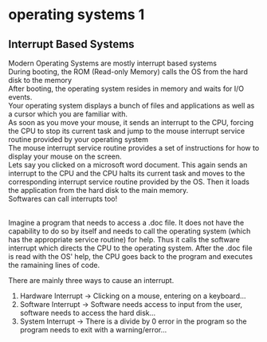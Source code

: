 # operating systems 1
## Interrupt Based Systems
Modern Operating Systems are mostly interrupt based systems <br>
During booting, the ROM (Read-only Memory) calls the OS from the hard disk to the memory <br>
After booting, the operating system resides in memory and waits for I/O events. <br>
Your operating system displays a bunch of files and applications as well as a cursor which you are familiar with. <br>
As soon as you move your mouse, it sends an interrupt to the CPU, forcing the CPU to stop its current task and jump to the mouse interrupt service routine provided by your operating system <br>
The mouse interrupt service routine provides a set of instructions for how to display your mouse on the screen. <br>
Lets say you clicked on a microsoft word document. This again sends an interrupt to the CPU and the CPU halts its current task and moves to the corresponding interrupt service routine provided by the OS. Then it loads the application from the hard disk to the main memory. <br>
Softwares can call interrupts too!
<br><br>

Imagine a program that needs to access a .doc file. It does not have the capability to do so by itself and needs to call the operating system (which has the appropriate service routine) for help. Thus it calls the software interrupt which directs the CPU to the operating system. After the .doc file is read with the OS' help, the CPU goes back to the program and executes the ramaining lines of code.

There are mainly three ways to cause an interrupt.
1. Hardware Interrupt -> Clicking on a mouse, entering on a keyboard...
2. Software Interrupt -> Software needs access to input from the user, software needs to access the hard disk...
3. System Interrupt -> There is a divide by 0 error in the program so the program needs to exit with a warning/error...
